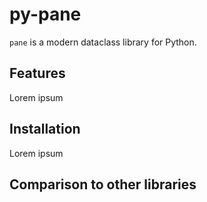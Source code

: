 # py-pane

`pane` is a modern dataclass library for Python.

## Features

Lorem ipsum

## Installation

Lorem ipsum

## Comparison to other libraries